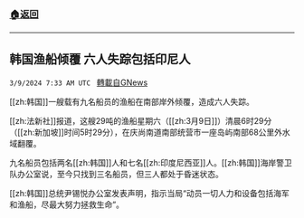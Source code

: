 ###  [:house:返回](README.md)
---


## 韩国渔船倾覆 六人失踪包括印尼人
`3/9/2024 7:33 AM UTC ` [轉載自GNews](https://gnews.org/articles/2379371)

[[zh:韩国]]一艘载有九名船员的渔船在南部岸外倾覆，造成六人失踪。

[[zh:法新社]]报道，这艘29吨的渔船星期六（[[zh:3月9日]]）清晨6时29分（[[zh:新加坡]]时间5时29分），在庆尚南道南部统营市一座岛屿南部68公里外水域翻覆。

九名船员包括两名[[zh:韩国]]人和七名[[zh:印度尼西亚]]人。[[zh:韩国]]海岸警卫队办公室说，至今只找到三名船员，但三人都处于昏迷状态。

[[zh:韩国]]总统尹锡悦办公室发表声明，指示当局“动员一切人力和设备包括海军和渔船，尽最大努力拯救生命”。
